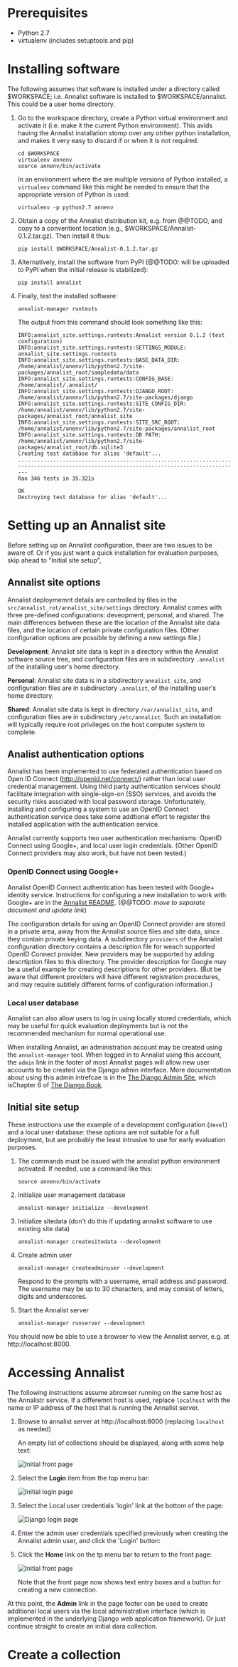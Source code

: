 # Prerequisites

* Python 2.7
* virtualenv (includes setuptools and pip)

# Installing software

The following assumes that software is installed under a directory called $WORKSPACE; i.e. Annalist software is installed to $WORKSPACE/annalist.  This could be a user home directory.

1.  Go to the workspace directory, create a Python virtual environment and activate it (i.e. make it the current Python environment).  This avids having the Annalist installation stomp over any otrher python installation, and makes it very easy to discard if or when it is not required.

        cd $WORKSPACE
        virtualenv annenv
        source annenv/bin/activate

    In an environment where the are multiple versions of Python installed, a `virtualenv` command like this might be needed to ensure that the appropriate version of Python is used:

        virtualenv -p python2.7 annenv

2.  Obtain a copy of the Annalist distribution kit, e.g. from @@TODO, and copy to a conventient location (e.g., $WORKSPACE/Annalist-0.1.2.tar.gz).  Then install it thus:

        pip install $WORKSPACE/Annalist-0.1.2.tar.gz

3.  Alternatively, install the software from PyPI (@@TODO: will be uploaded to PyPI when the initial release is stabilized):

        pip install annalist

4.  Finally, test the installed software:

        annalist-manager runtests

    The output from this command should look something like this:

        INFO:annalist_site.settings.runtests:Annalist version 0.1.2 (test configuration)
        INFO:annalist_site.settings.runtests:SETTINGS_MODULE: annalist_site.settings.runtests
        INFO:annalist_site.settings.runtests:BASE_DATA_DIR:   /home/annalist/anenv/lib/python2.7/site-packages/annalist_root/sampledata/data
        INFO:annalist_site.settings.runtests:CONFIG_BASE:     /home/annalist/.annalist/
        INFO:annalist_site.settings.runtests:DJANGO_ROOT:     /home/annalist/anenv/lib/python2.7/site-packages/django
        INFO:annalist_site.settings.runtests:SITE_CONFIG_DIR: /home/annalist/anenv/lib/python2.7/site-packages/annalist_root/annalist_site
        INFO:annalist_site.settings.runtests:SITE_SRC_ROOT:   /home/annalist/anenv/lib/python2.7/site-packages/annalist_root
        INFO:annalist_site.settings.runtests:DB PATH:         /home/annalist/anenv/lib/python2.7/site-packages/annalist_root/db.sqlite3
        Creating test database for alias 'default'...
        ..........................................................................................................................................................................................................................................................................................................................................................
        ----------------------------------------------------------------------
        Ran 346 tests in 35.321s

        OK
        Destroying test database for alias 'default'...


# Setting up an Annalist site

Before setting up an Annalist configuration, theer are two issues to be aware of.  Or if you just want a quick installation for evaluation purposes, skip ahead to "Initial site setup",

## Annalist site options

Annalist deploymemnt details are controlled by files in the `src/annalist_rot/annalist_site/settings` directory.  Annalist comes with three pre-defined configurations: deveopment, personal, and shared.  The main differences between these are the location of the Annalist site data files, and the location of certain private configuration files.  (Other configuration options are possible by defining a new settings file.)

**Development**: Annalist site data is kept in a directory within the Annalist software source tree, and configuration files are in subdirectory `.annalist` of the installing user's home directory.

**Personal**: Annalist site data is in a sibdirectory `annalist_site`, and configuration files are in subdirectory `.annalist`, of the installing user's home directory.

**Shared**: Annalist site data is kept in directory `/var/annalist_site`, and configuration files are in subdirectory `/etc/annalist`.  Such an installation will typically require root privileges on the host computer system to complete.

## Analist authentication options

Annalist has been implemented to use federated authentication based on Open ID Connect (http://openid.net/connect/) rather than local user credential management.  Using third party authentication services should facilitate integration with single-sign-on (SSO) services, and avoids the security risks assciated with local password storage.  Unfortunately, installing and configuring a system to use an OpenID Connect authentication service does take some addtional effort to register the installed application with the authentication service.

Annalist currently supports two user authentication mechanisms: OpenID Connect using Google+, and local user login credentials.  (Other OpenID Connect providers may also work, but have not been tested.)


### OpenID Connect using Google+

Annalist OpenID Connect authentication has been tested with Google+ identity service.  Instructions for configuring a new installation to work with Google+ are in the [Annalist README](https://github.com/gklyne/annalist/blob/master/README.md). (@@TODO: _move to separate document and update link_)

The configuration details for using an OpenID Connect provider are stored in a private area, away from the Annalist source files and site data, since they contain private keying data.  A subdirectory `providers` of the Annalist configuration directory contains a description file for weach supported OpenID Connect provider.  New providers may be supported by adding descrtiption files to this directory.  The provider description for Google may be a useful example for creating descriptions for other providers.  (But be aware that different providers will have different registration procedures, and may require subtlely different forms of configuration information.)


### Local user database

Annalist can also allow users to log in using locally stored credentials, which may be useful for quick evaluation deployments but is not the recommended mechanism for normal operational use.

When installing Annalist, an administration account may be created using the `annalist-manager` tool.  When logged in to Annalist using this account, the `admin` link in the footer of most Annalist pages will allow new user accounts to be created via the Django admin interface.  More documentation about using this admin intrefcae is in the [The Django Admin Site](http://www.djangobook.com/en/2.0/chapter06.html), which isChapter 6 of [The Django Book](http://www.djangobook.com/en/2.0/index.html).


## Initial site setup

These instructions use the example of a development configuration (`devel`) and a local user database: these options are not suitable for a full deployment, but are probably the least intrusive to use for early evaluation purposes.

1.  The commands must be issued with the annalist python environment activated.  If needed, use a command like this:

        source annenv/bin/activate

2.  Initialize user management database

        annalist-manager initialize --development

3.  Initialize sitedata (don't do this if updating annalist software to use existing site data)

        annalist-manager createsitedata --development

4.  Create admin user

        annalist-manager createadminuser --development

    Respond to the prompts with a username, email address and password.  The username may be up to 30 characters, and may consist of letters, digits and underscores.

5.  Start the Annalist server

        annalist-manager runserver --development

You should now be able to use a browser to view the Annalist server, e.g. at http://localhost:8000.


# Accessing Annalist

The following instructions assume abrowser running on the same host as the Annalistr service.  If a differemnt host is used, replace `localhost` with the name or IP address of the host that is running the Annalist server.

1.  Browse to annalist server at http://localhost:8000 (replacing `localhost` as needed)

    An empty list of collections should be displayed, along with some help text:

    ![Initial front page](screenshots/Front-page-initial.png)

2.  Select the **Login** item from the top menu bar:

    ![Initial login page](screenshots/Login-initial.png)

3.  Select the Local user credentials 'login' link at the bottom of the page:

    ![Django login page](screenshots/Login-django.png)

4.  Enter the admin user credentials specified previously when creating the Annalist admin user, and click the 'Login' button:

5.  Click the **Home** link on the tp menu bar to return to the front page:

    ![Initial front page](screenshots/Front-page-admin.png)

    Note that the front page now shows text entry boxes and a button for creating a new connection.

At this point, the **Admin** link in the page footer can be used to create additional local users via the local administrative interface (which is implemented in the underlying Django web application framework).  Or just continue straight to create an initial dara collection.


# Create a collection






